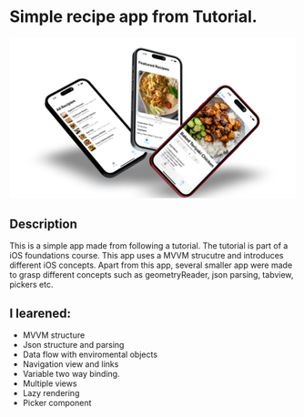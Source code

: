 # Simple recipe app from Tutorial. 
<div align="center">
<img src="./Images/deviceframes(1).png" alt="drawing" width="1000"/>
</div>


## Description
This is a simple app made from following a tutorial. The tutorial is part of a iOS foundations course. This app uses a MVVM strucutre and introduces different 
iOS concepts. Apart from this app, several smaller app were made to grasp different concepts such as geometryReader, json parsing, tabview, pickers etc. 

## I learened:
* MVVM structure
* Json structure and parsing
* Data flow with enviromental objects
* Navigation view and links
* Variable two way binding.
* Multiple views
* Lazy rendering
* Picker component
